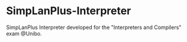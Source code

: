 # SimpLanPlus-Interpreter
SimpLanPlus Interpreter developed for the "Interpreters and Compilers" exam @Unibo.
